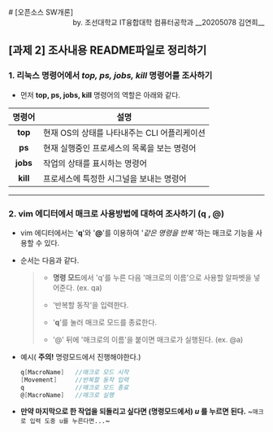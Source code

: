 <div align="senter"> 
  # [오픈소스 SW개론] 
</div>
<div align="right"> 
  by. 조선대학교 IT융합대학 컴퓨터공학과 __20205078 김연희__
</div>

## [과제 2] 조사내용 README파일로 정리하기

### 1. 리눅스 명령어에서 _top, ps, jobs, kill_ 명령어를 조사하기
+ 먼저 **top, ps, jobs, kill** 명령어의 역할은 아래와 같다.

|**명령어**|**설명**|
|:---:|---|
|__top__|현재 OS의 상태를 나타내주는 CLI 어플리케이션|
|__ps__|현재 실행중인 프로세스의 목록을 보는 명령어|
|__jobs__|작업의 상태를 표시하는 명령어|
|__kill__|프로세스에 특정한 시그널을 보내는 명령어|

--------------------------------------------------------------------------------------------------------
### 2. vim 에디터에서 매크로 사용방법에 대하여 조사하기 (q , @)
+ vim 에디터에서는 '**q**'와 '**@**'를 이용하여 '*같은 명령을 반복* '하는 매크로 기능을 사용할 수 있다.
+ 순서는 다음과 같다.

  >- **명령 모드**에서 'q'를 누른 다음 '매크로의 이름'으로 사용할 알파벳을 넣어준다. (ex. qa)
  > 
  >- '반복할 동작'을 입력한다.
  > 
  >- '**q**'를 눌러 매크로 모드를 종료한다.
  > 
  >- '@' 뒤에 '매크로의 이름'을 붙이면 매크로가 실행된다. (ex. @a)

+ 예시( **주의!** 명령모드에서 진행해야한다.)
  ```c
  q[MacroName]   //매크로 모드 시작
  [Movement]     //반복할 동작 입력
  q              //매크로 모드 종료
  @[MacroName]   //매크로 실행
  ```

+ **만약 마지막으로 한 작업을 되돌리고 싶다면 (명령모드에서)  *u* 를 누르면 된다.** ~`매크로 입력 도중 u를 누른다면...`~
   

